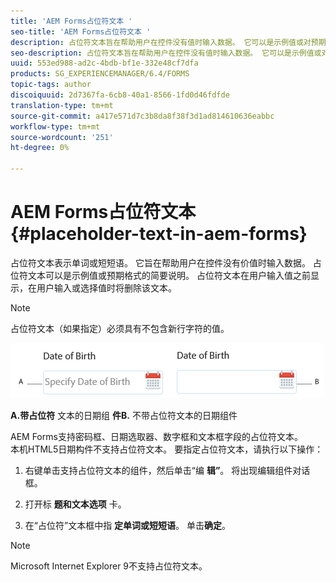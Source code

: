 ```yaml
---
title: 'AEM Forms占位符文本 '
seo-title: 'AEM Forms占位符文本 '
description: 占位符文本旨在帮助用户在控件没有值时输入数据。 它可以是示例值或对预期格式的简要说明。
seo-description: 占位符文本旨在帮助用户在控件没有值时输入数据。 它可以是示例值或对预期格式的简要说明。
uuid: 553ed988-ad2c-4bdb-bf1e-332e48cf7dfa
products: SG_EXPERIENCEMANAGER/6.4/FORMS
topic-tags: author
discoiquuid: 2d7367fa-6cb8-40a1-8566-1fd0d46fdfde
translation-type: tm+mt
source-git-commit: a417e571d7c3b8da8f38f3d1ad814610636eabbc
workflow-type: tm+mt
source-wordcount: '251'
ht-degree: 0%

---
```



# AEM Forms占位符文本 {#placeholder-text-in-aem-forms}

占位符文本表示单词或短短语。 它旨在帮助用户在控件没有价值时输入数据。 占位符文本可以是示例值或预期格式的简要说明。 占位符文本在用户输入值之前显示，在用户输入或选择值时将删除该文本。

>[!NOTE]
>
>占位符文本（如果指定）必须具有不包含新行字符的值。

![包含和不包含占位符文本的日期组件](assets/dat-picker-place-holder-text.png)

**A.带占位符** 文本的日期组 **件B.** 不带占位符文本的日期组件

AEM Forms支持密码框、日期选取器、数字框和文本框字段的占位符文本。\
本机HTML5日期构件不支持占位符文本。 要指定占位符文本，请执行以下操作：

1. 右键单击支持占位符文本的组件，然后单击“编 **辑”**。 将出现编辑组件对话框。

1. 打开标 **题和文本选项** 卡。
1. 在“占位符”文本框中指 **定单词或短短语**。 单击&#x200B;**确定**。

>[!NOTE]
>
>Microsoft Internet Explorer 9不支持占位符文本。

